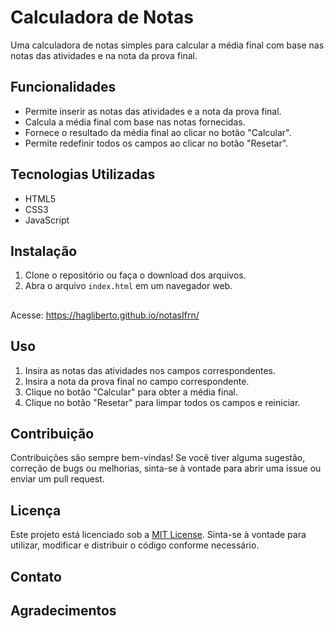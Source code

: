 # Calculadora de Notas

Uma calculadora de notas simples para calcular a média final com base nas notas das atividades e na nota da prova final.

## Funcionalidades

- Permite inserir as notas das atividades e a nota da prova final.
- Calcula a média final com base nas notas fornecidas.
- Fornece o resultado da média final ao clicar no botão "Calcular".
- Permite redefinir todos os campos ao clicar no botão "Resetar".

## Tecnologias Utilizadas

- HTML5
- CSS3
- JavaScript

## Instalação

1. Clone o repositório ou faça o download dos arquivos.
2. Abra o arquivo `index.html` em um navegador web.

##

Acesse: https://hagliberto.github.io/notasIfrn/

## Uso

1. Insira as notas das atividades nos campos correspondentes.
2. Insira a nota da prova final no campo correspondente.
3. Clique no botão "Calcular" para obter a média final.
4. Clique no botão "Resetar" para limpar todos os campos e reiniciar.

## Contribuição

Contribuições são sempre bem-vindas! Se você tiver alguma sugestão, correção de bugs ou melhorias, sinta-se à vontade para abrir uma issue ou enviar um pull request.

## Licença

Este projeto está licenciado sob a [MIT License](LICENSE). Sinta-se à vontade para utilizar, modificar e distribuir o código conforme necessário.

## Contato


## Agradecimentos
